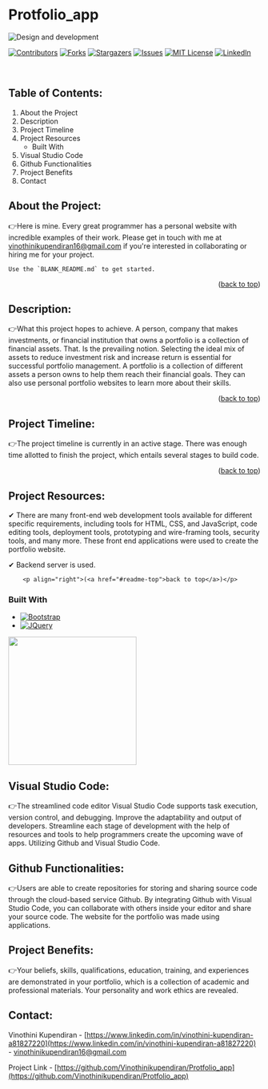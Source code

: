 # Protfolio_app
![Design and development](https://github.com/Vinothinikupendiran/Protfolio_app/blob/main/WhatsApp%20Image%202023-06-16%20at%203.23.54%20PM.jpeg)
<!-- PROJECT SHIELDS -->

[![Contributors][contributors-shield]][contributors-url]
[![Forks][forks-shield]][forks-url]
[![Stargazers][stars-shield]][stars-url]
[![Issues][issues-shield]][issues-url]
[![MIT License][license-shield]][license-url]
[![LinkedIn][linkedin-shield]][linkedin-url]

<!-- PROJECT LOGO -->
<br />
<p align="center">
  <a href="https://github.com/Vinothinikupendiran/Protfolio_app>
    <img src="./images/airplane.png" alt="Logo" width="80" height="80">
  </a>
</p>



<!-- TABLE OF CONTENTS -->
## Table of Contents:

1) About the Project
2) Description                
3) Project Timeline
4) Project Resources
    * Built With
5) Visual Studio Code
6) Github Functionalities
7) Project Benefits
8) Contact

## About the Project:

  👉Here is mine. Every great programmer has a personal website with incredible examples of their work. Please get in touch with me at vinothinikupendiran16@gmail.com if you're interested in collaborating or hiring me for your project.
                                                                      
    Use the `BLANK_README.md` to get started.
                                                                      
   <p align="right">(<a href="#readme-top">back to top</a>)</p>

## Description:
  
  👉What this project hopes to achieve. A person, company that makes investments, or financial institution that owns a portfolio is a collection of financial assets. That. Is the prevailing notion. Selecting the ideal mix of assets to reduce investment risk and increase return is essential for successful portfolio management. A portfolio is a collection of different assets a person owns to help them reach their financial goals. They can also use personal portfolio websites to learn more about their skills.
                                          
   <p align="right">(<a href="#readme-top">back to top</a>)</p>

## Project Timeline:
                    
  👉The project timeline is currently in an active stage. There was enough time allotted to finish the project, which entails several stages to build code.
                                            
   <p align="right">(<a href="#readme-top">back to top</a>)</p>

                   
## Project Resources:

   ✔	There are many front-end web development tools available for different specific requirements, including tools for HTML, CSS, and JavaScript, code editing tools, deployment tools, prototyping and wire-framing tools, security tools, and many more. These front end applications were used to create the portfolio website.
                    
   ✔	Backend server is used.
                                          
        <p align="right">(<a href="#readme-top">back to top</a>)</p>

                    
### Built With
                    
 * [![Bootstrap][Bootstrap.com]][Bootstrap-url]
* [![JQuery][JQuery.com]][JQuery-url]
             
<img src="https://www.gif-maniac.com/gifs/50/49785.gif" width="256"/>

## Visual Studio Code:
                    
👉The streamlined code editor Visual Studio Code supports task execution, version control, and debugging. Improve the adaptability and output of developers. Streamline each stage of development with the help of resources and tools to help programmers create the upcoming wave of apps. Utilizing Github and Visual Studio Code.

## Github Functionalities:
 
👉Users are able to create repositories for storing and sharing  source code through the cloud-based service Github. By integrating Github with Visual Studio Code, you can collaborate with others inside your editor and share your source code. The website for the portfolio was made using applications.

## Project Benefits:
                    
👉Your beliefs, skills, qualifications, education, training, and experiences are demonstrated in your portfolio, which is a collection of academic and professional materials. Your personality and work ethics are revealed.
                                                                   
## Contact:

Vinothini Kupendiran - [https://www.linkedin.com/in/vinothini-kupendiran-a81827220](https://www.linkedin.com/in/vinothini-kupendiran-a81827220) - vinothinikupendiran16@gmail.com

Project Link - [https://github.com/Vinothinikupendiran/Protfolio_app](https://github.com/Vinothinikupendiran/Protfolio_app)
                                                                   
<!-- PROJECT SHIELDS -->
[contributors-shield]: https://img.shields.io/github/contributors/Vinothinikupendiran/Protfolio_app.svg?style=for-the-badge
[contributors-url]: https://github.com/Vinothinikupendiran/Protfolio_app/graphs/contributors
[forks-shield]: https://img.shields.io/github/forks/Vinothinikupendiran/Protfolio_app.svg?style=for-the-badge
[forks-url]: https://github.com//Protfolio_app/network/members
[stars-shield]: https://img.shields.io/github/stars/Vinothinikupendiran/Protfolio_app.svg?style=for-the-badge
[stars-url]: https://github.com/Vinothinikupendiran/Protfolio_app/stargazers
[issues-shield]: https://img.shields.io/github/issues/Vinothinikupendiran/Protfolio_app.svg?style=for-the-badge
[issues-url]: https://github.com/Vinothinikupendiran/Protfolio_app/issues
[license-shield]: https://img.shields.io/github/license/Vinothinikupendiran/Protfolio_app?style=for-the-badge
[license-url]: https://github.com/Vinothinikupendiran/Protfolio_app/blob/main/LICENSE.txt
[linkedin-shield]: https://img.shields.io/badge/-LinkedIn-black.svg?style=for-the-badge&logo=linkedin&colorB=555
[Linkedin-url]:https://www.linkedin.com/in/vinothini-kupendiran-a81827220
[Bootstrap.com]: https://img.shields.io/badge/Bootstrap-563D7C?style=for-the-badge&logo=bootstrap&logoColor=white
[Bootstrap-url]: https://getbootstrap.com
[JQuery.com]: https://img.shields.io/badge/jQuery-0769AD?style=for-the-badge&logo=jquery&logoColor=white
[JQuery-url]: https://jquery.com 
